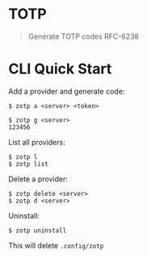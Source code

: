 # TOTP

> Generate TOTP codes RFC-6238

# CLI Quick Start

Add a provider and generate code:
```
$ zotp a <server> <token>

$ zotp g <server>
123456
```

List all providers:
```
$ zotp l
$ zotp list
```

Delete a provider:
```
$ zotp delete <server>
$ zotp d <server>
```

Uninstall:
```
$ zotp uninstall
```
This will delete `.config/zotp`

